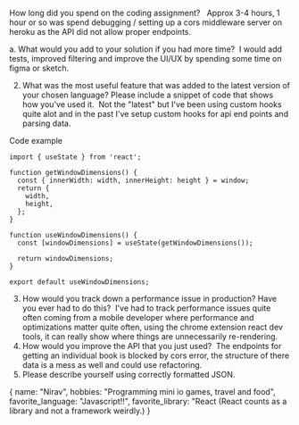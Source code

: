 How long did you spend on the coding assignment?  
Approx 3-4 hours, 1 hour or so was spend debugging / setting up a cors middleware server on heroku as the API did not allow proper endpoints.

a. What would you add to your solution if you had more time? 
I would add tests, improved filtering and improve the UI/UX by spending some time on figma or sketch.

2. What was the most useful feature that was added to the latest version of your chosen
   language? Please include a snippet of code that shows how you&#39;ve used it. 
   Not the "latest" but I've been using custom hooks quite alot and in the past I've setup custom hooks for api end points and parsing data.

Code example

```
import { useState } from 'react';

function getWindowDimensions() {
  const { innerWidth: width, innerHeight: height } = window;
  return {
    width,
    height,
  };
}

function useWindowDimensions() {
  const [windowDimensions] = useState(getWindowDimensions());

  return windowDimensions;
}

export default useWindowDimensions;
```

3. How would you track down a performance issue in production? Have you ever had to do
this? 
I've had to track performance issues quite often coming from a mobile developer where performance and optimizations matter quite often, using the chrome extension react dev tools, it can really show where things are unnecessarily re-rendering.
4. How would you improve the API that you just used? 
The endpoints for getting an individual book is blocked by cors error, the structure of there data is a mess as well and could use refactoring.
5. Please describe yourself using correctly formatted JSON.

{
    name: "Nirav",
    hobbies: "Programming mini io games, travel and food",
    favorite_language: "Javascript!!",
    favorite_library: "React (React counts as a library and not a framework weirdly.)
}
```
